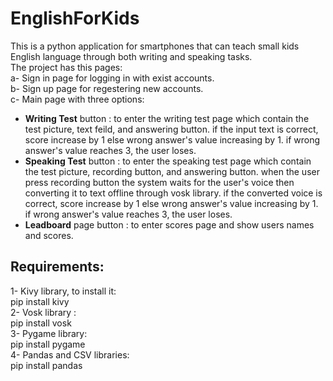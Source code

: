 # EnglishForKids
This is a python application for smartphones that can teach small kids English language through both writing and speaking tasks.<br>
The project has this pages:<br>
a- Sign in page for logging in with exist accounts.<br>
b- Sign up page for regestering new accounts.<br>
c- Main page with three options:<br>
 - <b>Writing Test</b> button : to enter the writing test page which contain the test picture, text feild, and answering button.
   if the input text is correct, score increase by 1 else wrong answer's value increasing by 1.
   if wrong answer's value reaches 3, the user loses.
 - <b>Speaking Test</b> button : to enter the speaking test page which contain the test picture, recording button, and answering button.
   when the user press recording button the system waits for the user's voice then converting it to text offline through vosk library.
   if the converted voice is correct, score increase by 1 else wrong answer's value increasing by 1.
   if wrong answer's value reaches 3, the user loses.
 - <b>Leadboard</b> page button : to enter scores page and show users names and scores.
<h2>Requirements:</h2>
1- Kivy library, to install it:<br>
pip install kivy<br>
2- Vosk library :<br>
pip install vosk<br>
3- Pygame library:<br>
pip install pygame<br>
4- Pandas and CSV libraries:<br>
pip install pandas
